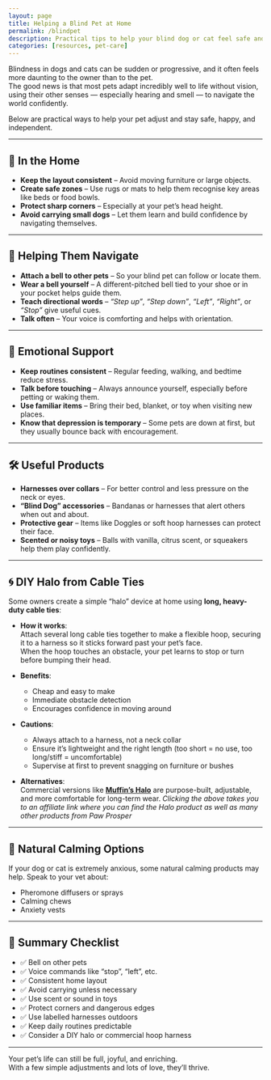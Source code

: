 ```yaml
---
layout: page
title: Helping a Blind Pet at Home
permalink: /blindpet
description: Practical tips to help your blind dog or cat feel safe and confident at home.
categories: [resources, pet-care]
---
```


Blindness in dogs and cats can be sudden or progressive, and it often feels more daunting to the owner than to the pet.  
The good news is that most pets adapt incredibly well to life without vision, using their other senses — especially hearing and smell — to navigate the world confidently.

Below are practical ways to help your pet adjust and stay safe, happy, and independent.

---

## 🏡 In the Home

- **Keep the layout consistent** – Avoid moving furniture or large objects.
- **Create safe zones** – Use rugs or mats to help them recognise key areas like beds or food bowls.
- **Protect sharp corners** – Especially at your pet’s head height.
- **Avoid carrying small dogs** – Let them learn and build confidence by navigating themselves.

---

## 👣 Helping Them Navigate

- **Attach a bell to other pets** – So your blind pet can follow or locate them.
- **Wear a bell yourself** – A different-pitched bell tied to your shoe or in your pocket helps guide them.
- **Teach directional words** – _“Step up”_, _“Step down”_, _“Left”_, _“Right”_, or _“Stop”_ give useful cues.
- **Talk often** – Your voice is comforting and helps with orientation.

---

## 🧠 Emotional Support

- **Keep routines consistent** – Regular feeding, walking, and bedtime reduce stress.
- **Talk before touching** – Always announce yourself, especially before petting or waking them.
- **Use familiar items** – Bring their bed, blanket, or toy when visiting new places.
- **Know that depression is temporary** – Some pets are down at first, but they usually bounce back with encouragement.

---

## 🛠️ Useful Products

- **Harnesses over collars** – For better control and less pressure on the neck or eyes.
- **“Blind Dog” accessories** – Bandanas or harnesses that alert others when out and about.
- **Protective gear** – Items like Doggles or soft hoop harnesses can protect their face.
- **Scented or noisy toys** – Balls with vanilla, citrus scent, or squeakers help them play confidently.

---

## 🌀 DIY Halo from Cable Ties

Some owners create a simple “halo” device at home using **long, heavy-duty cable ties**:

- **How it works**:  
  Attach several long cable ties together to make a flexible hoop, securing it to a harness so it sticks forward past your pet’s face.  
  When the hoop touches an obstacle, your pet learns to stop or turn before bumping their head.

- **Benefits**:  
  - Cheap and easy to make  
  - Immediate obstacle detection  
  - Encourages confidence in moving around

- **Cautions**:  
  - Always attach to a harness, not a neck collar  
  - Ensure it’s lightweight and the right length (too short = no use, too long/stiff = uncomfortable)  
  - Supervise at first to prevent snagging on furniture or bushes

- **Alternatives**:  
  Commercial versions like [**Muffin’s Halo**](https://pawprospershop.com/?referral-code=102671090030) are purpose-built, adjustable, and more comfortable for long-term wear.
  *Clicking the above takes you to an affiliate link where you can find the Halo product as well as many other products from Paw Prosper*

---

## 🌿 Natural Calming Options

If your dog or cat is extremely anxious, some natural calming products may help. Speak to your vet about:
- Pheromone diffusers or sprays
- Calming chews
- Anxiety vests

---

## 🧾 Summary Checklist

- ✅ Bell on other pets  
- ✅ Voice commands like “stop”, “left”, etc.  
- ✅ Consistent home layout  
- ✅ Avoid carrying unless necessary  
- ✅ Use scent or sound in toys  
- ✅ Protect corners and dangerous edges  
- ✅ Use labelled harnesses outdoors  
- ✅ Keep daily routines predictable  
- ✅ Consider a DIY halo or commercial hoop harness  

---

Your pet’s life can still be full, joyful, and enriching.  
With a few simple adjustments and lots of love, they’ll thrive.


